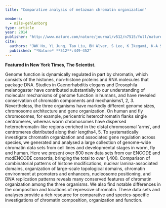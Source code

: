 ```yaml
---
title: "Comparative analysis of metazoan chromatin organization"

members:
  - nils-gehlenborg
type: article
year: 2014
publisher: "http://www.nature.com/nature/journal/v512/n7515/full/nature13415.html"
cite:
  authors: "JWK Ho, YL Jung, Tao Liu, BH Alver, S Lee, K Ikegami, K-A Sohn, A Minoda, MY Tolstorukov, A Appert, SCJ Parker, T Gu, A Kundaje, NC Riddle, E Bishop, TA Egelhofer, SS Hu, AA Alekseyenko, A Rechtsteiner, D Asker, JA Belsky, SK Bowman, QB Chen, RAJ Chen, DS Day, Y Dong, AC Dose, X Duan, CB Epstein, S Ercan, EA Feingold, F Ferrari, J M Garrigues, N Gehlenborg, PJ Good, P Haseley, D He, M Herrmann, MM Hoffman, TE Jeffers, PV Kharchenko, PK Zwierz, CV Kotwaliwale, N Kumar, SA Langley, EN Larschan, I Latorre, MW Libbrecht, X Lin, R Park, MJ Pazin, HN Pham, A Plachetka, B Qin, YB Schwartz, N Shoresh, P Stempor, A Vielle, C Wang, CM Whittle, H Xue, RE Kingston, JH Kim, BE Bernstein,AF Dernburg, V Pirrotta, MI Kuroda, WS Noble, TD Tullius, M Kellis, DM MacAlpine, S Strome, SCR Elgin, XS Liu, JD Lieb, J Ahringer, GH Karpen and PJ Park"
  published: "*Nature* **512**:449–452"
---
```

**Featured in New York Times, The Scientist**.

Genome function is dynamically regulated in part by chromatin, which consists of the histones, non-histone proteins and RNA molecules that package DNA. Studies in Caenorhabditis elegans and Drosophila melanogaster have contributed substantially to our understanding of molecular mechanisms of genome function in humans, and have revealed conservation of chromatin components and mechanisms1, 2, 3. Nevertheless, the three organisms have markedly different genome sizes, chromosome architecture and gene organization. On human and fly chromosomes, for example, pericentric heterochromatin flanks single centromeres, whereas worm chromosomes have dispersed heterochromatin-like regions enriched in the distal chromosomal ‘arms’, and centromeres distributed along their lengths4, 5. To systematically investigate chromatin organization and associated gene regulation across species, we generated and analysed a large collection of genome-wide chromatin data sets from cell lines and developmental stages in worm, fly and human. Here we present over 800 new data sets from our ENCODE and modENCODE consortia, bringing the total to over 1,400. Comparison of combinatorial patterns of histone modifications, nuclear lamina-associated domains, organization of large-scale topological domains, chromatin environment at promoters and enhancers, nucleosome positioning, and DNA replication patterns reveals many conserved features of chromatin organization among the three organisms. We also find notable differences in the composition and locations of repressive chromatin. These data sets and analyses provide a rich resource for comparative and species-specific investigations of chromatin composition, organization and function.